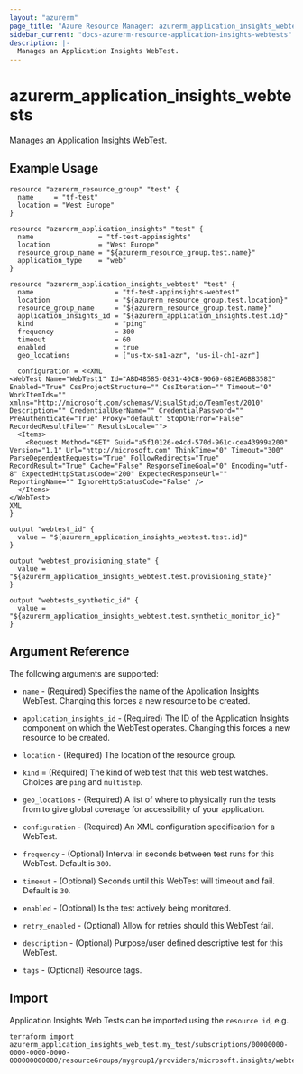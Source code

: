 ```yaml
---
layout: "azurerm"
page_title: "Azure Resource Manager: azurerm_application_insights_webtests"
sidebar_current: "docs-azurerm-resource-application-insights-webtests"
description: |-
  Manages an Application Insights WebTest.
---
```


# azurerm_application_insights_webtests

Manages an Application Insights WebTest.

## Example Usage

```hcl
resource "azurerm_resource_group" "test" {
  name     = "tf-test"
  location = "West Europe"
}

resource "azurerm_application_insights" "test" {
  name                = "tf-test-appinsights"
  location            = "West Europe"
  resource_group_name = "${azurerm_resource_group.test.name}"
  application_type    = "web"
}

resource "azurerm_application_insights_webtest" "test" {
  name                    = "tf-test-appinsights-webtest"
  location                = "${azurerm_resource_group.test.location}"
  resource_group_name     = "${azurerm_resource_group.test.name}"
  application_insights_id = "${azurerm_application_insights.test.id}"
  kind                    = "ping"
  frequency               = 300
  timeout                 = 60
  enabled                 = true
  geo_locations           = ["us-tx-sn1-azr", "us-il-ch1-azr"]

  configuration = <<XML
<WebTest Name="WebTest1" Id="ABD48585-0831-40CB-9069-682EA6BB3583" Enabled="True" CssProjectStructure="" CssIteration="" Timeout="0" WorkItemIds="" xmlns="http://microsoft.com/schemas/VisualStudio/TeamTest/2010" Description="" CredentialUserName="" CredentialPassword="" PreAuthenticate="True" Proxy="default" StopOnError="False" RecordedResultFile="" ResultsLocale="">
  <Items>
    <Request Method="GET" Guid="a5f10126-e4cd-570d-961c-cea43999a200" Version="1.1" Url="http://microsoft.com" ThinkTime="0" Timeout="300" ParseDependentRequests="True" FollowRedirects="True" RecordResult="True" Cache="False" ResponseTimeGoal="0" Encoding="utf-8" ExpectedHttpStatusCode="200" ExpectedResponseUrl="" ReportingName="" IgnoreHttpStatusCode="False" />
  </Items>
</WebTest>
XML
}

output "webtest_id" {
  value = "${azurerm_application_insights_webtest.test.id}"
}

output "webtest_provisioning_state" {
  value = "${azurerm_application_insights_webtest.test.provisioning_state}"
}

output "webtests_synthetic_id" {
  value = "${azurerm_application_insights_webtest.test.synthetic_monitor_id}"
}
```

## Argument Reference

The following arguments are supported:

* `name` - (Required) Specifies the name of the Application Insights WebTest. Changing this forces a
    new resource to be created.

* `application_insights_id` - (Required) The ID of the Application Insights component on which the WebTest operates. Changing this forces a new resource to be created.

* `location` - (Required) The location of the resource group.

* `kind` = (Required) The kind of web test that this web test watches. Choices are `ping` and `multistep`.

* `geo_locations` - (Required) A list of where to physically run the tests from to give global coverage for accessibility of your application.

* `configuration` - (Required) An XML configuration specification for a WebTest.

* `frequency` - (Optional) Interval in seconds between test runs for this WebTest. Default is `300`.

* `timeout` - (Optional) Seconds until this WebTest will timeout and fail. Default is `30`.

* `enabled` - (Optional) Is the test actively being monitored.

* `retry_enabled` - (Optional) Allow for retries should this WebTest fail.

* `description` - (Optional) Purpose/user defined descriptive test for this WebTest.

* `tags` - (Optional) Resource tags.

## Import

Application Insights Web Tests can be imported using the `resource id`, e.g.

```shell
terraform import azurerm_application_insights_web_test.my_test/subscriptions/00000000-0000-0000-0000-000000000000/resourceGroups/mygroup1/providers/microsoft.insights/webtests/my_test
```
